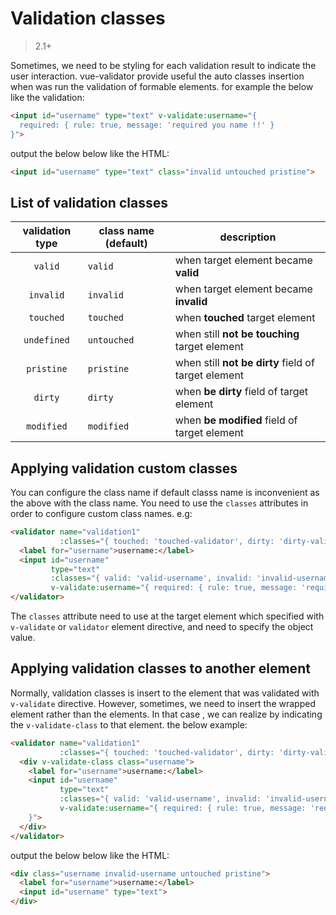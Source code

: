 # Validation classes

> 2.1+

Sometimes, we need to be styling for each validation result to indicate the user interaction. vue-validator provide useful the auto classes insertion when was run the validation of formable elements. for example the below like the validation:

```html
<input id="username" type="text" v-validate:username="{
  required: { rule: true, message: 'required you name !!' }
}">
```

output the below below like the HTML:

```html
<input id="username" type="text" class="invalid untouched pristine">
```

## List of validation classes
| validation type | class name (default) | description |
|:---:|---|---|
| `valid` | `valid` | when target element became **valid** |
| `invalid` | `invalid` | when target element became **invalid** |
| `touched` | `touched` | when **touched** target element |
| `undefined` | `untouched` | when still  **not be touching** target element |
| `pristine` | `pristine` | when still **not be dirty** field of target element |
| `dirty` | `dirty` | when **be dirty** field of target element |
| `modified` | `modified` | when **be modified** field of target element |

## Applying validation custom classes
You can configure the class name if default classs name is inconvenient as the above with the class name. You need to use the `classes` attributes in order to configure custom class names. e.g:

```html
<validator name="validation1" 
           :classes="{ touched: 'touched-validator', dirty: 'dirty-validator' }">
  <label for="username">username:</label>
  <input id="username" 
         type="text" 
         :classes="{ valid: 'valid-username', invalid: 'invalid-username' }" 
         v-validate:username="{ required: { rule: true, message: 'required you name !!' } }">
</validator>
```

The `classes` attribute need to use at the target element which specified with `v-validate` or `validator` element directive, and need to specify the object value.

## Applying validation classes to another element

Normally, validation classes is insert to the element that was validated with `v-validate` directive. However, sometimes, we need to insert the wrapped element rather than the elements. In that case , we can realize by indicating the `v-validate-class` to that element. the below example:

```html
<validator name="validation1" 
           :classes="{ touched: 'touched-validator', dirty: 'dirty-validator' }">
  <div v-validate-class class="username">
    <label for="username">username:</label>
    <input id="username" 
           type="text" 
           :classes="{ valid: 'valid-username', invalid: 'invalid-username' }" 
           v-validate:username="{ required: { rule: true, message: 'required you name !!' }
    }">
  </div>
</validator>
```

output the below below like the HTML:

```html
<div class="username invalid-username untouched pristine">
  <label for="username">username:</label>
  <input id="username" type="text">
</div>
```

